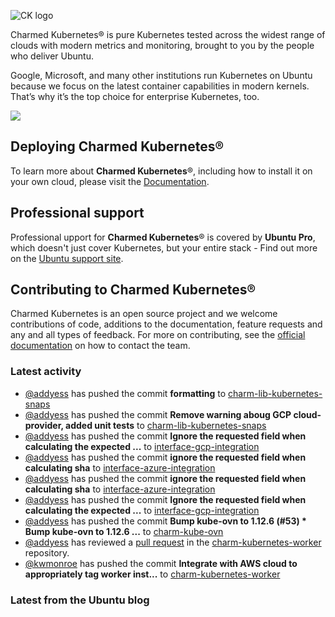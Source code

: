 ![CK logo](https://assets.ubuntu.com/v1/451d4cf4-Charmed+Kubernetes_RGB_onWhite_2022.svg)

Charmed Kubernetes® is pure Kubernetes tested across the widest range of clouds with modern metrics and monitoring, brought to you by the people who deliver Ubuntu.

Google, Microsoft, and many other institutions run Kubernetes on Ubuntu because we focus on the latest container capabilities in modern kernels. That’s why it’s the top choice for enterprise Kubernetes, too.

![](https://assets.ubuntu.com/v1/843c77b6-juju-at-a-glace.svg)

## Deploying Charmed Kubernetes®

To learn more about **Charmed Kubernetes**®, including how to install it on your own cloud, please visit the [Documentation][docs].

## Professional support

Professional upport for **Charmed Kubernetes**® is covered by **Ubuntu Pro**, which doesn't just cover Kubernetes, but your entire stack - Find out more on the [Ubuntu support site](https://ubuntu.com/support).

## Contributing to Charmed Kubernetes®

Charmed Kubernetes is an open source project and we welcome contributions of code, additions to the documentation, feature requests and any and all types of feedback. For more on contributing, see the [official documentation][get-in-touch] on how to contact the team.

<!-- LINKS -->
[docs]: https://ubuntu.com/kubernetes/docs
[get-in-touch]: https://ubuntu.com/kubernetes/docs/get-in-touch

### Latest activity

<!-- activity starts -->
 - [@addyess](https://github.com/addyess) has pushed the commit **formatting** to [charm-lib-kubernetes-snaps](https://github.com/charmed-kubernetes/charm-lib-kubernetes-snaps)
 - [@addyess](https://github.com/addyess) has pushed the commit **Remove warning aboug GCP cloud-provider, added unit tests** to [charm-lib-kubernetes-snaps](https://github.com/charmed-kubernetes/charm-lib-kubernetes-snaps)
 - [@addyess](https://github.com/addyess) has pushed the commit **Ignore the requested field when calculating the expected ...** to [interface-gcp-integration](https://github.com/charmed-kubernetes/interface-gcp-integration)
 - [@addyess](https://github.com/addyess) has pushed the commit **ignore the requested field when calculating sha** to [interface-azure-integration](https://github.com/charmed-kubernetes/interface-azure-integration)
 - [@addyess](https://github.com/addyess) has pushed the commit **ignore the requested field when calculating sha** to [interface-azure-integration](https://github.com/charmed-kubernetes/interface-azure-integration)
 - [@addyess](https://github.com/addyess) has pushed the commit **Ignore the requested field when calculating the expected ...** to [interface-gcp-integration](https://github.com/charmed-kubernetes/interface-gcp-integration)
 - [@addyess](https://github.com/addyess) has pushed the commit **Bump kube-ovn to 1.12.6 (#53)  * Bump kube-ovn to 1.12.6...** to [charm-kube-ovn](https://github.com/charmed-kubernetes/charm-kube-ovn)
 - [@addyess](https://github.com/addyess) has reviewed a [pull request](https://github.com/charmed-kubernetes/charm-kubernetes-worker/pull/165) in the [charm-kubernetes-worker](https://github.com/charmed-kubernetes/charm-kubernetes-worker) repository.
 - [@kwmonroe](https://github.com/kwmonroe) has pushed the commit **Integrate with AWS cloud to appropriately tag worker inst...** to [charm-kubernetes-worker](https://github.com/charmed-kubernetes/charm-kubernetes-worker)
<!-- activity ends -->

<!-- roadmap starts -->

<!-- roadmap ends -->

### Latest from the Ubuntu blog

<!-- blog starts -->

<!-- blog ends -->
